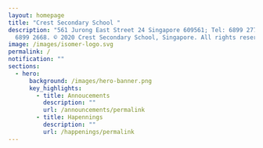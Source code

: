 ```yaml
---
layout: homepage
title: "Crest Secondary School "
description: "561 Jurong East Street 24 Singapore 609561; Tel: 6899 2779; Fax:
  6899 2668. © 2020 Crest Secondary School, Singapore. All rights reserved."
image: /images/isomer-logo.svg
permalink: /
notification: ""
sections:
  - hero:
      background: /images/hero-banner.png
      key_highlights:
        - title: Annoucements
          description: ""
          url: /announcements/permalink
        - title: Hapennings
          description: ""
          url: /happenings/permalink
---
```



